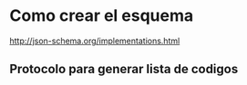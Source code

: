 # Como crear el esquema

http://json-schema.org/implementations.html


## Protocolo para generar lista de codigos

